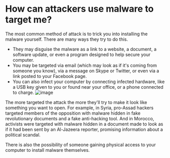 [Title]: # (How can attackers use malware to target me?)
[Difficulty]: # (Beginner)
[Order]: # (6)

# How can attackers use malware to target me?

The most common method of attack is to trick you into installing the malware yourself. There are many ways they try to do this.  

*   They may disguise the malware as a link to a website, a document, a software update, or even a program designed to help secure your computer.
*   You may be targeted via email (which may look as if it's coming from someone you know), via a message on Skype or Twitter, or even via a link posted to your Facebook page.
*   You can also infect your computer by connecting infected hardware, like a USB key given to you or found near your office, or a phone connected to charge.
![image](malware3.png)

The more targeted the attack the more they'll try to make it look like something you want to open. For example, in Syria, pro-Assad hackers targeted members of the opposition with malware hidden in fake revolutionary documents and a fake anti-hacking tool. And in Morocco, activists were targeted with malware hidden in a document made to look as if it had been sent by an Al-Jazeera reporter, promising information about a political scandal.

There is also the possibility of someone gaining physical access to your computer to install malware themselves.